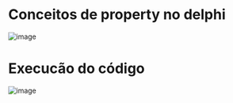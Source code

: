 # Conceitos de property no delphi
![image](https://user-images.githubusercontent.com/58851247/168583935-aea29302-573e-40dc-ae37-e3d949fd1a62.png)

# Execucão do código
![image](https://user-images.githubusercontent.com/58851247/168583743-4130bad3-d9d3-4152-b713-8bd2bc4d4163.png)
